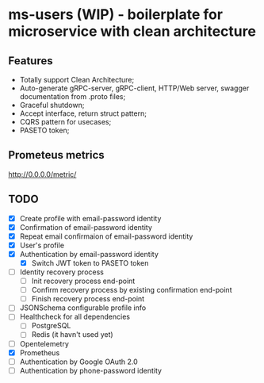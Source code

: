 # ms-users (WIP) - boilerplate for microservice with clean architecture

## Features
- Totally support Clean Architecture;
- Auto-generate gRPC-server, gRPC-client, HTTP/Web server, swagger documentation from .proto files;
- Graceful shutdown;
- Accept interface, return struct pattern;
- CQRS pattern for usecases;
- PASETO token;

## Prometeus metrics

http://0.0.0.0/metric/

## TODO
- [x] Create profile with email-password identity
- [x] Confirmation of email-password identity
- [x] Repeat email confirmaion of email-password identity
- [x] User's profile
- [x] Authentication by email-password identity
    - [x] Switch JWT token to PASETO token
- [ ] Identity recovery process
    - [ ] Init recovery process end-point
    - [ ] Confirm recovery process by existing confirmation end-point
    - [ ] Finish recovery process end-point
- [ ] JSONSchema configurable profile info
- [ ] Healthcheck for all dependencies
    - [ ] PostgreSQL
    - [ ] Redis (it havn't used yet)
- [ ] Opentelemetry
- [x] Prometheus
- [ ] Authentication by Google OAuth 2.0
- [ ] Authentication by phone-password identity